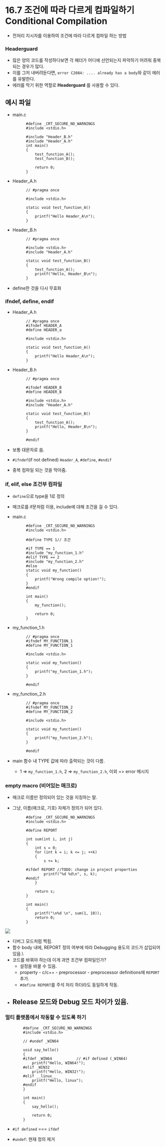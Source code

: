 # 16.7 조건에 따라 다르게 컴파일하기 Conditional Compilation
* 전처리 지시자를 이용하여 조건에 따라 다르게 컴파일 하는 방법

### Headerguard
* 많은 양의 코드를 작성하다보면 각 헤더가 어디에 선언되는지 파악하기 어려워 중복되는 경우가 많다.
* 이를 그저 내버려둔다면, `error C2084: .... already has a body`와 같이 에러를 유발한다.
* 에러를 막기 위한 역할로 __Headerguard__ 를 사용할 수 있다.

## 예시 파일

* main.c

            #define _CRT_SECURE_NO_WARNINGS
            #include <stdio.h>

            #include "Header_B.h"
            #include "Header_A.h"
            int main()
            {
                test_function_A();
                test_function_B();

                return 0;
            } 

* Header_A.h

            // #pragma once

            #include <stdio.h>

            static void test_function_A()
            {
                printf("Hello Header_A\n");
            }

* Header_B.h

            // #pragma once

            #include <stdio.h>
            #include "Header_A.h"

            static void test_function_B()
            {
                test_function_A();
                printf("Hello, Header_B\n");
            }

* define한 것을 다시 무효화
 

### ifndef, define, endif
* Header_A.h

            // #pragma once
            #ifndef HEADER_A
            #define HEADER_a

            #include <stdio.h>

            static void test_function_A()
            {
                printf("Hello Header_A\n");
            }

* Header_B.h

            // #pragma once

            #ifndef HEADER_B
            #define HEADER_B

            #include <stdio.h>
            #include "Header_A.h"

            static void test_function_B()
            {
                test_function_A();
                printf("Hello, Header_B\n");
            }

            #endif

            
* 보통 대문자로 씀.
* `#ifndef`(if not defined) `Header_A`, `#define`, `#endif`
* 중복 컴파일 되는 것을 막아줌.

### if, elif, else 조건부 컴파일
* `define`으로 type을 1로 정의
* 매크로를 if문처럼 이용, include에 대해 조건을 걸 수 있다.

* main.c

            #define _CRT_SECURE_NO_WARNINGS
            #include <stdio.h>

            #define TYPE 1// 조건

            #if TYPE == 1
            #include "my_function_1.h"
            #elif TYPE == 2	
            #include "my_function_2.h"
            #else
            static void my_function()
            {
                printf("Wrong compile option!");
            }
            #endif

            int main()
            {
                my_function();

                return 0;
            } 

* my_function_1.h

            // #pragma once
            #ifndef MY_FUNCTION_1
            #define MY_FUNCTION_1

            #include <stdio.h>

            static void my_function()
            {
                printf("my_function_1.h");
            }

            #endif

* my_function_2.h

            // #pragma once
            #ifndef MY_FUNCTION_2
            #define MY_FUNCTION_2

            #include <stdio.h>

            static void my_function()
            {
                printf("my_function_2.h");
            }

            #endif

* main 함수 내 TYPE 값에 따라 출력되는 것이 다름.
    - 1 => `my_function_1.h`, 2 => `my_function_2.h`, 이외 => error 메시지

### empty macro (비어있는 매크로)
* 매크로 이름만 정의되어 있는 것을 지칭하는 말.
* 그냥, 이름(매크로, 기호) 자체가 정의가 되어 있다.

            #define _CRT_SECURE_NO_WARNINGS
            #include <stdio.h>

            #define REPORT

            int sum(int i, int j)
            {
                int s = 0;
                for (int k = i; k <= j; ++k)
                {
                    s += k;

            #ifdef REPORT //TODO: change in project properties
                    printf("%d %d\n", s, k);
            #endif
                }

                return s;
            }

            int main()
            {
                printf("\n%d \n", sum(1, 10));
                return 0;
            } 
![](../images/chapter16/pre10.png)


* 디버그 모드처럼 찍힘.
* 함수 body 내에, REPORT 정의 여부에 따라 Debugging 용도의 코드가 삽입되어 있음.\
* 코드를 바꿔야 하는데 이게 과연 조건부 컴파일인가?
    - 설정을 바꿀 수 있음.
    - property - c/c++ - preprocessor - preprocessor definitions에 `REPORT` 추가.
    - `#define REPORT`를 주석 처리 하더라도 동일하게 작동.
* Release 모드와 Debug 모드 차이가 있음.
    - 
### 멀티 플랫폼에서 작동할 수 있도록 하기

            #define _CRT_SECURE_NO_WARNINGS
            #include <stdio.h>

            // #undef _WIN64

            void say_hello()
            {
            #ifdef _WIN64			// #if defined (_WIN64)
                printf("Hello, WIN64!");
            #elif _WIN32
                printf("Hello, WIN32!");
            #elif __linux__
                printf("Hello, linux");
            #endif
            }

            int main()
            {
                say_hello();

                return 0;
            }

* `#if defined` === `ifdef`

* `#undef`: 현재 정의 제거
